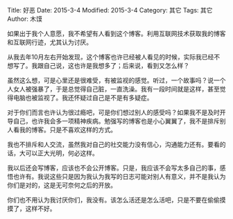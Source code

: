 Title: 好恶
Date: 2015-3-4
Modified: 2015-3-4
Category: 其它
Tags: 其它
Author: 木馍

如果出于我个人意愿，我不希望有人看到这个博客。利用互联网技术获取我的博客和互联网行迹，尤其认为讨厌。

从我去年10月左右开始发现，这个博客也许已经被人看见的时候，实际我已经不想写了。我跟自己说，这也许是我想多了；后来说，看到又怎么样？

虽然这么想，可是心里还是很难受，有被监视的感觉。听过，一个故事吗？说一个人女人被强暴了，于是总觉得自己脏，一直洗澡。我有一段时间就是这样，甚至觉得电脑也被监视了。我还怀疑过自己是不是有多疑症。

对于你们而言也许认为很过瘾吧，可是你们想过别人的感受吗？如果我不是及时开导自己，也许我会多一项精神疾病。勉强写的博客也是小心翼翼了，我不是排斥别人看我的博客。只是不喜欢这样的方式。

我也不排斥和人交流，虽然我对自己的社交能力没有信心，沟通能力还有。要看的话，大可以正大光明，何必这样。

我以后还会写博客，应该也不会公开博客。只是，我应该不会写太多自己的事，感悟也许有。我说这些只是因为我认为我写的日志可能对别人有意义，并不是我认为你们是对的，这是无可奈何之后的开放。

你们也不用认为我讨厌你们，我没有。该怎么活还是怎么活吧，只是不要在偷偷摸摸了，这样不好。